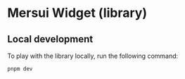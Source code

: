 # Mersui Widget (library)

## Local development

To play with the library locally, run the following command:

```bash
pnpm dev
```

